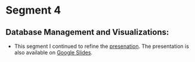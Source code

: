 # Segment 4
## Database Management and Visualizations:

* This segment I continued to refine the [presenation](https://github.com/namin1993/Capstone_Project/blob/lauren-segment-4/segment%20%204%20presentation/final_presentation_v2.pptx).  The presentation is also available on [Google Slides](https://docs.google.com/presentation/d/1Dv4_oMvHP1tcqSeELV1P3IkvWU_IuylzWD8664CBSYo/edit?usp=sharing).
